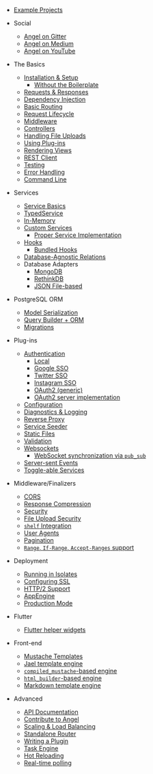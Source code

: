 * [Example Projects](https://github.com/angel-example)

* Social
  * [Angel on Gitter](https://gitter.im/angel_dart/discussion)
  * [Angel on Medium](https://medium.com/the-angel-framework)
  * [Angel on YouTube](https://www.youtube.com/playlist?list=PLl3P3tmiT-frEV50VdH_cIrA2YqIyHkkY)

* The Basics
  * [Installation & Setup](the-basics/installation.md)
    * [Without the Boilerplate](the-basics/without-the-boilerplate.md)
  * [Requests & Responses](the-basics/requests-and-responses.md)
  * [Dependency Injection](the-basics/dependency-injection.md)
  * [Basic Routing](the-basics/routing.md)
  * [Request Lifecycle](the-basics/request-lifecycle.md)
  * [Middleware](the-basics/middleware.md)
  * [Controllers](the-basics/controllers.md)
  * [Handling File Uploads](https://medium.com/@thosakwe/building-a-simple-file-upload-app-with-angel-64938d4ddc61)
  * [Using Plug-ins](the-basics/using-plug-ins)
  * [Rendering Views](the-basics/rendering-views.md)
  * [REST Client](https://github.com/angel-dart/client)
  * [Testing](the-basics/testing.md)
  * [Error Handling](the-basics/error-handling.md)
  * [Command Line](https://github.com/angel-dart/cli)

* Services
  * [Service Basics](services/service-basics.md)
  * [TypedService](services/typedservice.md)
  * [In-Memory](services/in-memory.md)
  * [Custom Services](services/custom-services.md)
    * [Proper Service Implementation](services/proper-service-implementation.md)
  * [Hooks](services/hooks.md)
    * [Bundled Hooks](https://www.dartdocs.org/documentation/angel_framework/latest/angel_framework.hooks/angel_framework.hooks-library.html)
  * [Database-Agnostic Relations](https://github.com/angel-dart/relations)
  * Database Adapters
    * [MongoDB](https://github.com/angel-dart/mongo)
    * [RethinkDB](https://github.com/angel-dart/rethink)
    * [JSON File-based](https://github.com/angel-dart/file_service)

* PostgreSQL ORM
  * [Model Serialization](https://github.com/angel-dart/serialize)
  * [Query Builder + ORM](https://github.com/angel-dart/orm)
  * [Migrations](https://github.com/angel-dart/migration)

* Plug-ins
  * [Authentication](https://github.com/angel-dart/auth)
    * [Local](https://github.com/angel-dart/auth/wiki/Local-Auth)
    * [Google SSO](https://github.com/angel-dart/auth_google)
    * [Twitter SSO](https://github.com/angel-dart/auth_twitter)
    * [Instagram SSO](https://github.com/angel-dart/auth_instagram)
    * [OAuth2 \(generic\)](https://github.com/angel-dart/auth_oauth2)
    * [OAuth2 server implementation](https://github.com/angel-dart/oauth2)
  * [Configuration](https://github.com/angel-dart/configuration)
  * [Diagnostics & Logging](https://github.com/angel-dart/diagnostics)
  * [Reverse Proxy](https://github.com/angel-dart/proxy)
  * [Service Seeder](https://github.com/angel-dart/seeder)
  * [Static Files](https://github.com/angel-dart/static)
  * [Validation](https://github.com/angel-dart/validate)
  * [Websockets](https://github.com/angel-dart/websocket)
    * [WebSocket synchronization via `pub_sub`](https://github.com/angel-dart/sync)
  * [Server-sent Events](https://github.com/angel-dart/eventsource)
  * [Toggle-able Services](https://github.com/angel-dart/toggle)

* Middleware/Finalizers
  * [CORS](https://github.com/angel-dart/cors)
  * [Response Compression](https://github.com/angel-dart/compress)
  * [Security](https://github.com/angel-dart/security)
  * [File Upload Security](https://github.com/angel-dart/file_security)
  * [`shelf` Integration](https://github.com/angel-dart/shelf)
  * [User Agents](https://github.com/angel-dart/user_agent)
  * [Pagination](https://github.com/angel-dart/paginate)
  * [`Range`, `If-Range`, `Accept-Ranges` support](https://github.com/angel-dart/range)

* Deployment
  * [Running in Isolates](https://github.com/angel-example/multithread)
  * [Configuring SSL](deployment/configuring-ssl.md)
  * [HTTP/2 Support](https://github.com/angel-dart/http2)
  * [AppEngine](deployment/deployment-to-appengine.md)
  * [Production Mode](deployment/production-mode.md)

* Flutter
  * [Flutter helper widgets](https://github.com/angel-dart/flutter)

* Front-end
  * [Mustache Templates](https://github.com/angel-dart/mustache)
  * [Jael template engine](https://github.com/angel-dart/jael)
  * [`compiled_mustache`-based engine](https://github.com/thislooksfun/angel_compiled_mustache)
  * [`html_builder`-based engine](https://github.com/angel-dart/html)
  * [Markdown template engine](https://github.com/angel-dart/markdown)

* Advanced
  * [API Documentation](http://www.dartdocs.org/documentation/angel_framework/latest)
  * [Contribute to Angel](https://github.com/angel-dart/roadmap/blob/master/CONTRIBUTING.md)
  * [Scaling & Load Balancing](https://github.com/angel-dart/multiserver)
  * [Standalone Router](https://github.com/angel-dart/route)
  * [Writing a Plugin](advanced/writing-a-plugin.md)
  * [Task Engine](https://github.com/angel-dart/task)
  * [Hot Reloading](https://github.com/angel-dart/hot)
  * [Real-time polling](https://github.com/angel-dart/poll)

